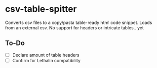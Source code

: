# csv-table-spitter
Converts csv files to a copy/pasta table-ready html code snippet. Loads from an external csv. No support for headers or intricate tables.. yet

## To-Do
- [ ] Declare amount of table headers
- [ ] Confirm for Lethalin compatibility
